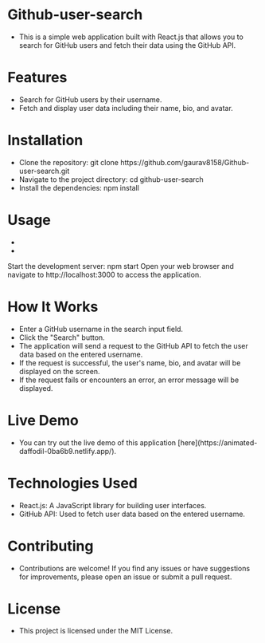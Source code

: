 # Github-user-search
<ul>
  <li>This is a simple web application built with React.js that allows you to search for GitHub users and fetch their data using the GitHub API.</li>
</ul>

# Features
<ul>
  <li>Search for GitHub users by their username.</li>
   <li>Fetch and display user data including their name, bio, and avatar.</li>
</ul>

# Installation
<ul>
  <li>Clone the repository: git clone https://github.com/gaurav8158/Github-user-search.git</li>
  <li>Navigate to the project directory: cd github-user-search</li>
  <li>Install the dependencies: npm install</li>
</ul>

# Usage
<ul>
<li></li>
  <li></li>
</ul>
Start the development server: npm start
Open your web browser and navigate to http://localhost:3000 to access the application.

# How It Works
<ul>
<li>Enter a GitHub username in the search input field.</li>
  <li>Click the "Search" button.</li>
  <li>The application will send a request to the GitHub API to fetch the user data based on the entered username.</li>
  <li>If the request is successful, the user's name, bio, and avatar will be displayed on the screen.</li>
   <li>If the request fails or encounters an error, an error message will be displayed.</li>
</ul>

# Live Demo
<ul>
<li>You can try out the live demo of this application [here](https://animated-daffodil-0ba6b9.netlify.app/).</li>
</ul>

# Technologies Used
<ul>
<li>React.js: A JavaScript library for building user interfaces.</li>
  <li>GitHub API: Used to fetch user data based on the entered username.</li>
</ul>

# Contributing
<ul>
<li>Contributions are welcome! If you find any issues or have suggestions for improvements, please open an issue or submit a pull request.</li>
</ul>

# License
<ul>
<li>This project is licensed under the MIT License.</li>
</ul>

